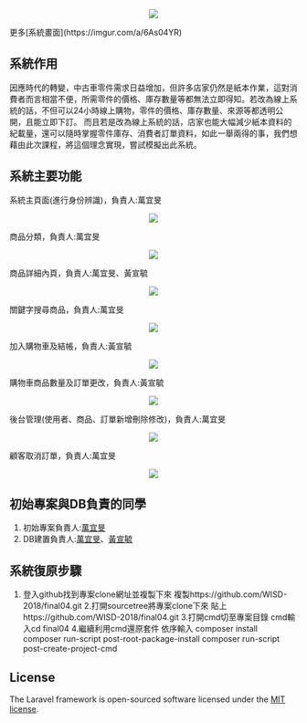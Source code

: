 <p align="center"><img src="https://i.imgur.com/3sa8Llu.png"></p>
更多[系統畫面](https://imgur.com/a/6As04YR)

## 系統作用
因應時代的轉變，中古車零件需求日益增加，但許多店家仍然是紙本作業，這對消費者而言相當不便，所需零件的價格、庫存數量等都無法立即得知。若改為線上系統的話，不但可以24小時線上購物，零件的價格、庫存數量、來源等都透明公開，且能立即下訂。
而且若是改為線上系統的話，店家也能大幅減少紙本資料的紀載量，還可以隨時掌握零件庫存、消費者訂單資料，如此一舉兩得的事，我們想藉由此次課程，將這個理念實現，嘗試模擬出此系統。

## 系統主要功能
系統主頁面(進行身份辨識)，負責人:萬宜旻
<p align="center"><img src="https://i.imgur.com/d0kpTWU.png"></p>
商品分類，負責人:萬宜旻
<p align="center"><img src="https://i.imgur.com/PIf2eyY.png"></p>
商品詳細內頁，負責人:萬宜旻、黃宣毓
<p align="center"><img src="https://i.imgur.com/INsyBPq.png"></p>
關鍵字搜尋商品，負責人:萬宜旻
<p align="center"><img src="https://i.imgur.com/glibvjs.png"></p>
加入購物車及結帳，負責人:黃宣毓
<p align="center"><img src="https://i.imgur.com/3jdQuHT.png"></p>
購物車商品數量及訂單更改，負責人:黃宣毓
<p align="center"><img src="https://i.imgur.com/bzX8y1k.png"></p>
後台管理(使用者、商品、訂單新增刪除修改)，負責人:萬宜旻
<p align="center"><img src="https://i.imgur.com/Y6FSH6C.png"></p>
顧客取消訂單，負責人:萬宜旻
<p align="center"><img src="https://i.imgur.com/hXBxHwj.png"></p>


## 初始專案與DB負責的同學
1. 初始專案負責人:[萬宜旻](https://github.com/3A532051)
2. DB建置負責人:[萬宜旻](https://github.com/3A532051)、[黃宣毓](https://github.com/3A532053)


## 系統復原步驟
1. 登入github找到專案clone網址並複製下來
複製https://github.com/WISD-2018/final04.git
2.打開sourcetree將專案clone下來
貼上https://github.com/WISD-2018/final04.git
3.打開cmd切至專案目錄
cmd輸入cd final04
4.繼續利用cmd還原套件
依序輸入
composer install
composer run-script post-root-package-install
composer run-script post-create-project-cmd

## License

The Laravel framework is open-sourced software licensed under the [MIT license](https://opensource.org/licenses/MIT).
